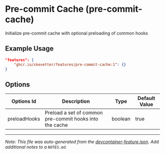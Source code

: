 
# Pre-commit Cache (pre-commit-cache)

Initialize pre-commit cache with optional preloading of common hooks

## Example Usage

```json
"features": {
    "ghcr.io/skevetter/features/pre-commit-cache:1": {}
}
```

## Options

| Options Id | Description | Type | Default Value |
|-----|-----|-----|-----|
| preloadHooks | Preload a set of common pre-commit hooks into the cache | boolean | true |



---

_Note: This file was auto-generated from the [devcontainer-feature.json](https://github.com/skevetter/features/blob/main/src/pre-commit-cache/devcontainer-feature.json).  Add additional notes to a `NOTES.md`._
